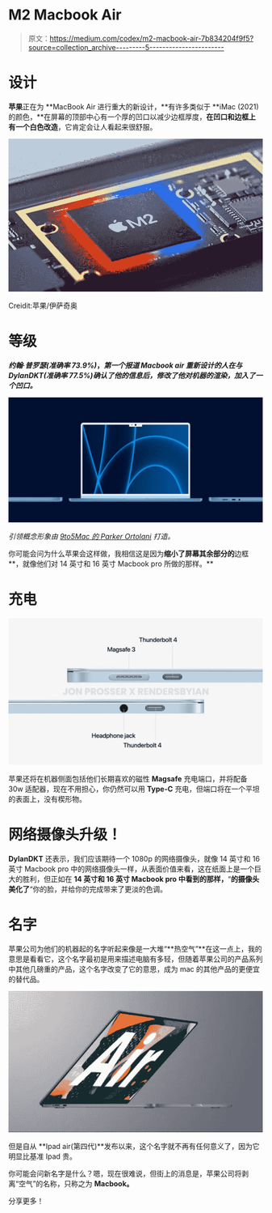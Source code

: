 # M2 Macbook Air

> 原文：<https://medium.com/codex/m2-macbook-air-7b834204f9f5?source=collection_archive---------5----------------------->

# 设计

**苹果**正在为 **MacBook Air 进行重大的新设计，**有许多类似于 **iMac (2021)的颜色，**在屏幕的顶部中心有一个厚的凹口以减少边框厚度，**在凹口和边框上有一个白色改造**，它肯定会让人看起来很舒服。

![](img/982d3830def8cf79c1c7bccb771b204b.png)

Creidit:苹果/伊萨奇奥

# 等级

***约翰·普罗瑟(准确率 73.9%)*，**第一个报道 **Macbook air 重新设计的人**在与 ***DylanDKT(准确率 77.5%)确认了他的信息后，修改了他对机器的渲染，加入了一个**凹口**。***

![](img/33d014b3e5e7d10f731b42bb82fe1790.png)

*引领概念形象由* [*9to5Mac 的 Parker Ortolani*](https://9to5mac.com/2021/10/22/concept-how-a-new-macbook-air-could-adopt-the-best-parts-of-the-imac-and-macbook-pro/) *打造。*

你可能会问为什么苹果会这样做，我相信这是因为**缩小了屏幕其余部分的**边框**，就像他们对 14 英寸和 16 英寸 Macbook pro 所做的那样。**

# 充电

![](img/db8ab3a7554c7d8a32bfaaf5bbf8e0ba.png)

苹果还将在机器侧面包括他们长期喜欢的磁性 **Magsafe** 充电端口，并将配备 30w 适配器，现在不用担心，你仍然可以用 **Type-C** 充电，但端口将在一个平坦的表面上，没有楔形物。

# 网络摄像头升级！

**DylanDKT** 还表示，我们应该期待一个 1080p 的网络摄像头，就像 14 英寸和 16 英寸 Macbook pro 中的网络摄像头一样，从表面价值来看，这在纸面上是一个巨大的胜利，但正如在 **14 英寸和 16 英寸 Macbook pro 中看到的那样，**“**的摄像头美化了**“你的脸，并给你的完成带来了更淡的色调。

# 名字

苹果公司为他们的机器起的名字听起来像是一大堆“**热空气”**在这一点上，我的意思是看看它，这个名字最初是用来描述电脑有多轻，但随着苹果公司的产品系列中其他几磅重的产品，这个名字改变了它的意思，成为 mac 的其他产品的更便宜的替代品。

![](img/ac75e197450e50466c1c6af08ca1fb52.png)

但是自从 **Ipad air(第四代)**发布以来，这个名字就不再有任何意义了，因为它明显比基准 Ipad 贵。

你可能会问新名字是什么？嗯，现在很难说，但街上的消息是，苹果公司将剥离“空气”的名称，只称之为 **Macbook。**

分享更多！
